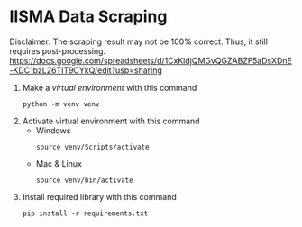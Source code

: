 # IISMA Data Scraping
Disclaimer: The scraping result may not be 100% correct. Thus, it still requires post-processing. https://docs.google.com/spreadsheets/d/1CxKldjQMGvQGZABZF5aDsXDnE-KDC1bzL26TIT9CYkQ/edit?usp=sharing
1. Make a _virtual environment_ with this command
   ```
   python -m venv venv
   ```
2. Activate virtual environment with this command
   - Windows
     ```
     source venv/Scripts/activate
     ```
   - Mac & Linux
     ```
     source venv/bin/activate
     ```
3. Install required library with this command
   ```
   pip install -r requirements.txt
   ```
